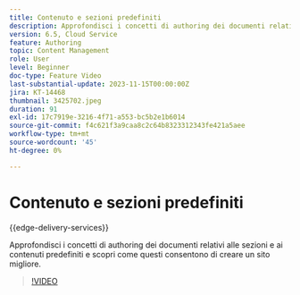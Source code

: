 ```yaml
---
title: Contenuto e sezioni predefiniti
description: Approfondisci i concetti di authoring dei documenti relativi alle sezioni e ai contenuti predefiniti.
version: 6.5, Cloud Service
feature: Authoring
topic: Content Management
role: User
level: Beginner
doc-type: Feature Video
last-substantial-update: 2023-11-15T00:00:00Z
jira: KT-14468
thumbnail: 3425702.jpeg
duration: 91
exl-id: 17c7919e-3216-4f71-a553-bc5b2e1b6014
source-git-commit: f4c621f3a9caa8c2c64b8323312343fe421a5aee
workflow-type: tm+mt
source-wordcount: '45'
ht-degree: 0%

---
```


# Contenuto e sezioni predefiniti

{{edge-delivery-services}}

Approfondisci i concetti di authoring dei documenti relativi alle sezioni e ai contenuti predefiniti e scopri come questi consentono di creare un sito migliore.

>[!VIDEO](https://video.tv.adobe.com/v/3425702/?learn=on)
